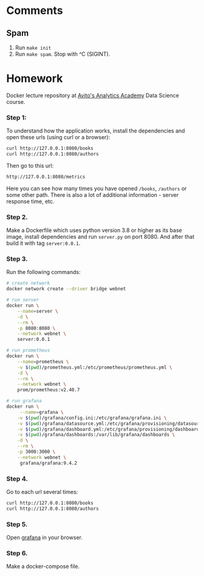 # Comments

## Spam

1. Run `make init`
2. Run `make spam`. Stop with ^C (SIGINT).


# Homework
Docker lecture repository at [Avito's Analytics Academy](https://avito-analytics-academy.ru/) Data Science course.

### Step 1: 
To understand how the application works, install the dependencies and open these urls (using curl or a browser):
```bash
curl http://127.0.0.1:8080/books
curl http://127.0.0.1:8080/authors
```
Then go to this url:
```bash
http://127.0.0.1:8080/metrics
```
Here you can see how many times you have opened `/books`, `/authors` or some other path. There is also a lot of additional information - server response time, etc.

### Step 2. 
Make a Dockerfile which uses python version 3.8 or higher as its base image, install dependencies and run `server.py` on port 8080. And after that build it with tag `server:0.0.1`.

### Step 3.
Run the following commands:
```bash
# create network
docker network create --driver bridge webnet

# run server
docker run \
    --name=server \
    -d \
    --rm \
    -p 8080:8080 \
    --network webnet \
    server:0.0.1

# run prometheus
docker run \
    --name=prometheus \
    -v $(pwd)/prometheus.yml:/etc/prometheus/prometheus.yml \
    -d \
    --rm \
    --network webnet \
    prom/prometheus:v2.40.7

# run grafana
docker run \
     --name=grafana \
    -v $(pwd)/grafana/config.ini:/etc/grafana/grafana.ini \
    -v $(pwd)/grafana/datasource.yml:/etc/grafana/provisioning/datasources/default.yaml \
    -v $(pwd)/grafana/dashboard.yml:/etc/grafana/provisioning/dashboards/default.yaml \
    -v $(pwd)/grafana/dashboards:/var/lib/grafana/dashboards \
    -d \
    --rm \
    -p 3000:3000 \
    --network webnet \
     grafana/grafana:9.4.2
```

### Step 4.
Go to each url several times:
```bash
curl http://127.0.0.1:8080/books
curl http://127.0.0.1:8080/authors
```

### Step 5.
Open [grafana](http://localhost:3000/d/_eX4mpl3) in your browser.

### Step 6.
Make a docker-compose file.
